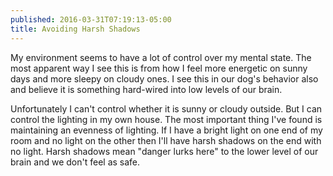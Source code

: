 ```yaml
---
published: 2016-03-31T07:19:13-05:00
title: Avoiding Harsh Shadows
---
```

My environment seems to have a lot of control over my mental state. The most apparent way I see this is from how I feel more energetic on sunny days and more sleepy on cloudy ones. I see this in our dog's behavior also and believe it is something hard-wired into low levels of our brain.

Unfortunately I can't control whether it is sunny or cloudy outside. But I can control the lighting in my own house. The most important thing I've found is maintaining an evenness of lighting. If I have a bright light on one end of my room and no light on the other then I'll have harsh shadows on the end with no light. Harsh shadows mean "danger lurks here" to the lower level of our brain and we don't feel as safe.